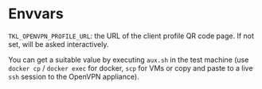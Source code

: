 # Envvars

`TKL_OPENVPN_PROFILE_URL`: the URL of the client profile QR code page. If not set, will be asked interactively.

You can get a suitable value by executing `aux.sh` in the test machine (use `docker cp` / `docker exec` for docker, `scp` for VMs or copy and paste to a live `ssh` session to the OpenVPN appliance).
